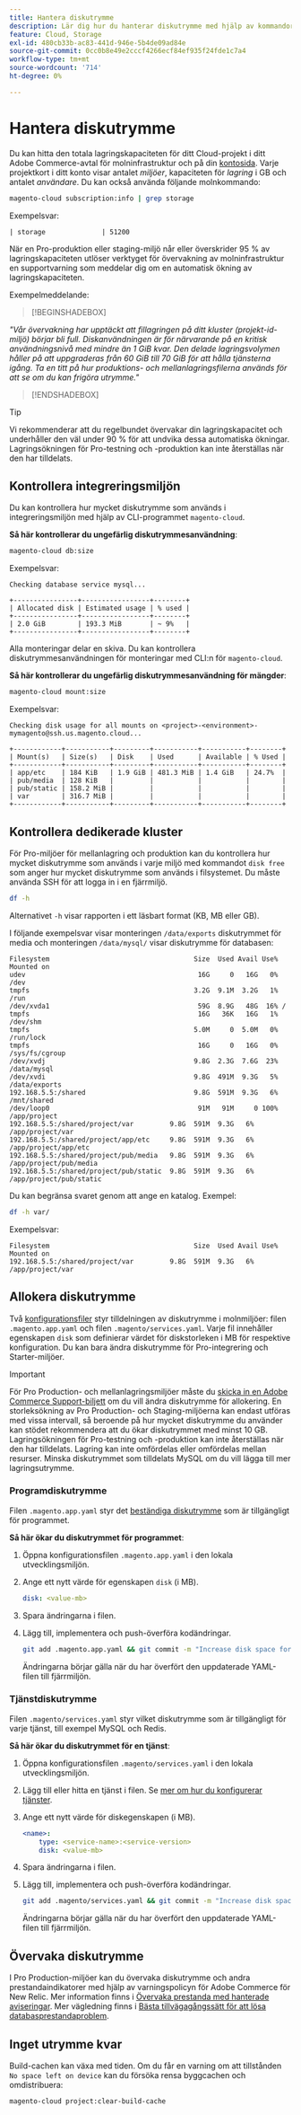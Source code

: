 ```yaml
---
title: Hantera diskutrymme
description: Lär dig hur du hanterar diskutrymme med hjälp av kommandoradsgränssnittet.
feature: Cloud, Storage
exl-id: 480cb33b-ac83-441d-946e-5b4de09ad84e
source-git-commit: 0cc0b8e49e2cccf4266ecf84ef935f24fde1c7a4
workflow-type: tm+mt
source-wordcount: '714'
ht-degree: 0%

---
```


# Hantera diskutrymme

Du kan hitta den totala lagringskapaciteten för ditt Cloud-projekt i ditt Adobe Commerce-avtal för molninfrastruktur och på din [kontosida](https://accounts.magento.cloud/user). Varje projektkort i ditt konto visar antalet _miljöer_, kapaciteten för _lagring_ i GB och antalet _användare_. Du kan också använda följande molnkommando:

```bash
magento-cloud subscription:info | grep storage
```

Exempelsvar:

```
| storage              | 51200
```

När en Pro-produktion eller staging-miljö når eller överskrider 95 % av lagringskapaciteten utlöser verktyget för övervakning av molninfrastruktur en supportvarning som meddelar dig om en automatisk ökning av lagringskapaciteten.

Exempelmeddelande:

>[!BEGINSHADEBOX]

_&quot;Vår övervakning har upptäckt att fillagringen på ditt kluster (projekt-id-miljö) börjar bli full. Diskanvändningen är för närvarande på en kritisk användningsnivå med mindre än 1 GiB kvar. Den delade lagringsvolymen håller på att uppgraderas från 60 GiB till 70 GiB för att hålla tjänsterna igång. Ta en titt på hur produktions- och mellanlagringsfilerna används för att se om du kan frigöra utrymme.&quot;_

>[!ENDSHADEBOX]

>[!TIP]
>
>Vi rekommenderar att du regelbundet övervakar din lagringskapacitet och underhåller den väl under 90 % för att undvika dessa automatiska ökningar. Lagringsökningen för Pro-testning och -produktion kan inte återställas när den har tilldelats.

## Kontrollera integreringsmiljön

Du kan kontrollera hur mycket diskutrymme som används i integreringsmiljön med hjälp av CLI-programmet `magento-cloud`.

**Så här kontrollerar du ungefärlig diskutrymmesanvändning**:

```bash
magento-cloud db:size
```

Exempelsvar:

```
Checking database service mysql...

+----------------+-----------------+--------+
| Allocated disk | Estimated usage | % used |
+----------------+-----------------+--------+
| 2.0 GiB        | 193.3 MiB       | ~ 9%   |
+----------------+-----------------+--------+
```

Alla monteringar delar en skiva. Du kan kontrollera diskutrymmesanvändningen för monteringar med CLI:n för `magento-cloud`.

**Så här kontrollerar du ungefärlig diskutrymmesanvändning för mängder**:

```bash
magento-cloud mount:size
```

Exempelsvar:

```
Checking disk usage for all mounts on <project>-<environment>-mymagento@ssh.us.magento.cloud...

+------------+-----------+---------+-----------+-----------+--------+
| Mount(s)   | Size(s)   | Disk    | Used      | Available | % Used |
+------------+-----------+---------+-----------+-----------+--------+
| app/etc    | 184 KiB   | 1.9 GiB | 481.3 MiB | 1.4 GiB   | 24.7%  |
| pub/media  | 128 KiB   |         |           |           |        |
| pub/static | 158.2 MiB |         |           |           |        |
| var        | 316.7 MiB |         |           |           |        |
+------------+-----------+---------+-----------+-----------+--------+
```

## Kontrollera dedikerade kluster

För Pro-miljöer för mellanlagring och produktion kan du kontrollera hur mycket diskutrymme som används i varje miljö med kommandot `disk free` som anger hur mycket diskutrymme som används i filsystemet. Du måste använda SSH för att logga in i en fjärrmiljö.

```bash
df -h
```

Alternativet `-h` visar rapporten i ett läsbart format (KB, MB eller GB).

I följande exempelsvar visar monteringen `/data/exports` diskutrymmet för media och monteringen `/data/mysql/` visar diskutrymme för databasen:

```
Filesystem                                    Size  Used Avail Use% Mounted on
udev                                           16G     0   16G   0% /dev
tmpfs                                         3.2G  9.1M  3.2G   1% /run
/dev/xvda1                                     59G  8.9G   48G  16% /
tmpfs                                          16G   36K   16G   1% /dev/shm
tmpfs                                         5.0M     0  5.0M   0% /run/lock
tmpfs                                          16G     0   16G   0% /sys/fs/cgroup
/dev/xvdj                                     9.8G  2.3G  7.6G  23% /data/mysql
/dev/xvdi                                     9.8G  491M  9.3G   5% /data/exports
192.168.5.5:/shared                           9.8G  591M  9.3G   6% /mnt/shared
/dev/loop0                                     91M   91M     0 100% /app/project
192.168.5.5:/shared/project/var         9.8G  591M  9.3G   6% /app/project/var
192.168.5.5:/shared/project/app/etc     9.8G  591M  9.3G   6% /app/project/app/etc
192.168.5.5:/shared/project/pub/media   9.8G  591M  9.3G   6% /app/project/pub/media
192.168.5.5:/shared/project/pub/static  9.8G  591M  9.3G   6% /app/project/pub/static
```

Du kan begränsa svaret genom att ange en katalog. Exempel:

```bash
df -h var/
```

Exempelsvar:

```
Filesystem                                    Size  Used Avail Use% Mounted on
192.168.5.5:/shared/project/var         9.8G  591M  9.3G   6% /app/project/var
```

## Allokera diskutrymme

Två [konfigurationsfiler](../environment/overview.md) styr tilldelningen av diskutrymme i molnmiljöer: filen `.magento.app.yaml` och filen `.magento/services.yaml`. Varje fil innehåller egenskapen `disk` som definierar värdet för diskstorleken i MB för respektive konfiguration. Du kan bara ändra diskutrymme för Pro-integrering och Starter-miljöer.

>[!IMPORTANT]
>
>För Pro Production- och mellanlagringsmiljöer måste du [skicka in en Adobe Commerce Support-biljett](https://experienceleague.adobe.com/docs/commerce-knowledge-base/kb/help-center-guide/magento-help-center-user-guide.html#submit-ticket) om du vill ändra diskutrymme för allokering. En storleksökning av Pro Production- och Staging-miljöerna kan endast utföras med vissa intervall, så beroende på hur mycket diskutrymme du använder kan stödet rekommendera att du ökar diskutrymmet med minst 10 GB. Lagringsökningen för Pro-testning och -produktion kan inte återställas när den har tilldelats. Lagring kan inte omfördelas eller omfördelas mellan resurser. Minska diskutrymmet som tilldelats MySQL om du vill lägga till mer lagringsutrymme.

### Programdiskutrymme

Filen `.magento.app.yaml` styr det [beständiga diskutrymme](../application/properties.md#disk) som är tillgängligt för programmet.

**Så här ökar du diskutrymmet för programmet**:

1. Öppna konfigurationsfilen `.magento.app.yaml` i den lokala utvecklingsmiljön.

1. Ange ett nytt värde för egenskapen `disk` (i MB).

   ```yaml
   disk: <value-mb>
   ```

1. Spara ändringarna i filen.

1. Lägg till, implementera och push-överföra kodändringar.

   ```bash
   git add .magento.app.yaml && git commit -m "Increase disk space for application" && git push origin <branch-name>
   ```

   Ändringarna börjar gälla när du har överfört den uppdaterade YAML-filen till fjärrmiljön.

### Tjänstdiskutrymme

Filen `.magento/services.yaml` styr vilket diskutrymme som är tillgängligt för varje tjänst, till exempel MySQL och Redis.

**Så här ökar du diskutrymmet för en tjänst**:

1. Öppna konfigurationsfilen `.magento/services.yaml` i den lokala utvecklingsmiljön.

1. Lägg till eller hitta en tjänst i filen. Se [mer om hur du konfigurerar tjänster](../services/services-yaml.md).

1. Ange ett nytt värde för diskegenskapen (i MB).

   ```yaml
   <name>:
       type: <service-name>:<service-version>
       disk: <value-mb>
   ```

1. Spara ändringarna i filen.

1. Lägg till, implementera och push-överföra kodändringar.

   ```bash
   git add .magento/services.yaml && git commit -m "Increase disk space for service" && git push origin <branch-name>
   ```

   Ändringarna börjar gälla när du har överfört den uppdaterade YAML-filen till fjärrmiljön.

## Övervaka diskutrymme

I Pro Production-miljöer kan du övervaka diskutrymme och andra prestandaindikatorer med hjälp av varningspolicyn för Adobe Commerce för New Relic. Mer information finns i [Övervaka prestanda med hanterade aviseringar](../monitor/investigate-performance.md#monitor-performance-with-managed-alerts). Mer vägledning finns i [Bästa tillvägagångssätt för att lösa databasprestandaproblem](https://experienceleague.adobe.com/docs/commerce-operations/implementation-playbook/best-practices/maintenance/resolve-database-performance-issues.html).

## Inget utrymme kvar

Build-cachen kan växa med tiden. Om du får en varning om att tillstånden `No space left on device` kan du försöka rensa byggcachen och omdistribuera:

```bash
magento-cloud project:clear-build-cache
```
